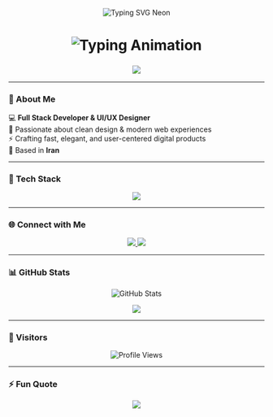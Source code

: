 <!-- Glowing Header -->
<p align="center">
  <img src="https://readme-typing-svg.demolab.com?font=Fira+Code&pause=1000&color=00FFF7&center=true&vCenter=true&width=500&lines=Hi%20%F0%9F%91%8B%2C%20I%27m%20MohammadHossein%20Tajrishi;Full%20Stack%20Developer;UI%2FUX%20Designer;Creative%20Thinker" alt="Typing SVG Neon" />
</p>
<h1 align="center">
  <img src="https://readme-typing-svg.demolab.com?font=Fira+Code&pause=1000&color=00FFF7&center=true&vCenter=true&width=500&lines=Hi+👋,+I'm+MohammadHossein+Tajrishi;Full+Stack+Developer;UI%2FUX+Designer;Creative+Thinker" alt="Typing Animation" />
</h1>

<h3 align="center">
  <img src="https://img.shields.io/badge/Design%20with%20clarity,%20code%20with%20soul-00FFF7?style=for-the-badge&logoColor=white&color=0D1117&labelColor=00FFF7" />
</h3>

---

### 🧠 About Me
💻 **Full Stack Developer & UI/UX Designer**  
🎨 Passionate about clean design & modern web experiences  
⚡ Crafting fast, elegant, and user-centered digital products  
📍 Based in **Iran**

---

### 🧰 Tech Stack
<p align="center">
  <img src="https://skillicons.dev/icons?i=html,css,bootstrap,js,jquery,nodejs,php,laravel,figma&theme=dark" />
</p>

---

### 🌐 Connect with Me
<p align="center">
  <a href="https://instagram.com/tajrishi.studio" target="_blank">
    <img src="https://img.shields.io/badge/Instagram-%2300FFF7?style=for-the-badge&logo=instagram&logoColor=black" />
  </a>
  <a href="https://www.youtube.com/@TajWebLearning" target="_blank">
    <img src="https://img.shields.io/badge/YouTube-%2300FFF7?style=for-the-badge&logo=youtube&logoColor=black" />
  </a>
</p>

---

### 📊 GitHub Stats
<p align="center">
  <img src="https://github-readme-stats.vercel.app/api?username=MohammadHossein-Tajrishi&show_icons=true&theme=tokyonight&hide_border=true&title_color=00FFF7&icon_color=00FFF7" alt="GitHub Stats" />
</p>

<p align="center">
  <img src="https://github-readme-streak-stats.herokuapp.com/?user=MohammadHossein-Tajrishi&theme=tokyonight&hide_border=true&ring=00FFF7&fire=00FFF7" />
</p>

---

### 💫 Visitors
<p align="center">
  <img src="https://komarev.com/ghpvc/?username=MohammadHossein-Tajrishi&label=Profile+Views&color=00FFF7&style=flat-square" alt="Profile Views" />
</p>

---

### ⚡ Fun Quote
<p align="center">
  <img src="https://quotes-github-readme.vercel.app/api?type=horizontal&theme=tokyonight&quote=Design%20with%20clarity,%20code%20with%20soul." />
</p>
